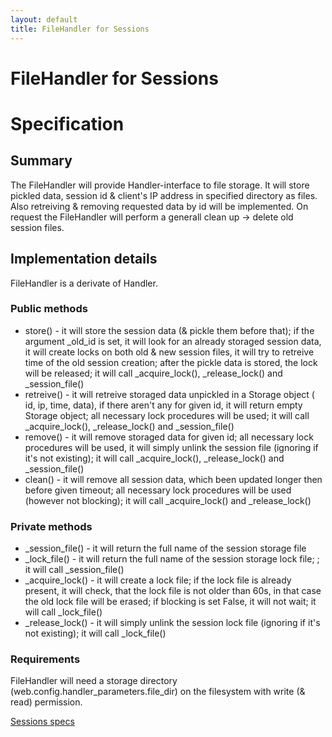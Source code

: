 ```yaml
---
layout: default
title: FileHandler for Sessions
---
```


# FileHandler for Sessions

# Specification

## Summary
The FileHandler will provide Handler-interface to file storage. It will store pickled data, session id & client's IP address in specified directory as files. Also retreiving & removing requested data by id will be implemented. On request the FileHandler will perform a generall clean up -> delete old session files.

## Implementation details

FileHandler is a derivate of Handler.

### Public methods
 * store() - it will store the session data (& pickle them before that); if the argument _old_id is set, it will look for an already storaged session data, it will create locks on both old & new session files, it will try to retreive time of the old session creation; after the pickle data is stored, the lock will be released; it will call \_acquire_lock(), \_release\_lock() and \_session\_file()
 * retreive() - it will retreive storaged data unpickled in a Storage object ( id, ip, time, data), if there aren't any for given id, it will return empty Storage object; all necessary lock procedures will be used; it will call \_acquire\_lock(), \_release\_lock() and \_session\_file()
 * remove() - it will remove storaged data for given id; all necessary lock procedures will be used, it will simply unlink the session file (ignoring if it's not existing); it will call \_acquire\_lock(), \_release\_lock() and \_session\_file()
 * clean() - it will remove all session data, which been updated longer then before given timeout; all necessary lock procedures will be used (however not blocking); it will call \_acquire\_lock() and \_release\_lock()


### Private methods
 * \_session\_file() - it will return the full name of the session storage file
 * \_lock\_file() - it will return the full name of the session storage lock file; ; it will call \_session\_file()
 * \_acquire\_lock() - it will create a lock file; if the lock file is already present, it will check, that the lock file is not older than 60s, in that case the old lock file will be erased; if blocking is set False, it will not wait; it will call \_lock\_file()
 * \_release\_lock() - it will simply unlink the session lock file (ignoring if it's not existing); it will call \_lock\_file()

### Requirements
FileHandler will need a storage directory (web.config.handler_parameters.file_dir) on the filesystem with write (& read) permission.

[Sessions specs](/sessions)
